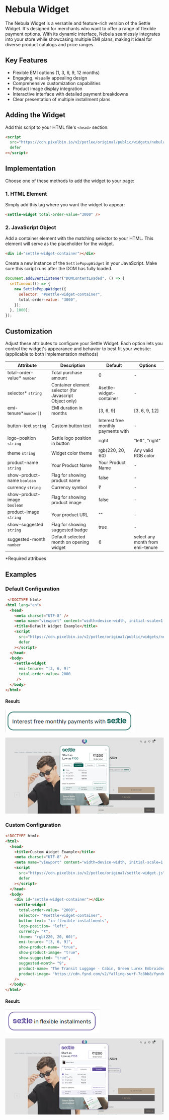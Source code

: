 # Nebula Widget

The Nebula Widget is a versatile and feature-rich version of the Settle Widget. It's designed for merchants who want to offer a range of flexible payment options. With its dynamic interface, Nebula seamlessly integrates into your store while showcasing multiple EMI plans, making it ideal for diverse product catalogs and price ranges.

## Key Features

- Flexible EMI options (1, 3, 6, 9, 12 months)
- Engaging, visually appealing design
- Comprehensive customization capabilities
- Product image display integration
- Interactive interface with detailed payment breakdowns
- Clear presentation of multiple installment plans

## Adding the Widget

Add this script to your HTML file's `<head>` section:

```html
<script
  src="https://cdn.pixelbin.io/v2/potlee/original/public/widgets/nebula/settle-widget.js"
  defer
></script>
```

## Implementation

Choose one of these methods to add the widget to your page:

### 1. HTML Element

Simply add this tag where you want the widget to appear:

```html
<settle-widget total-order-value="3000" />
```

### 2. JavaScript Object

Add a container element with the matching selector to your HTML. This element will serve as the placeholder for the widget.

```html
<div id="settle-widget-container"></div>
```

Create a new instance of the `SettlePopupWidget` in your JavaScript. Make sure this script runs after the DOM has fully loaded.

```javascript
document.addEventListener("DOMContentLoaded", () => {
  setTimeout(() => {
    new SettlePopupWidget({
      selector: "#settle-widget-container",
      total-order-value: "3000",
    });
  }, 1000);
});
```

## Customization

Adjust these attributes to configure your Settle Widget. Each option lets you control the widget's appearance and behavior to best fit your website: (applicable to both implementation methods)

| Attribute                           | Description                                              | Default                             | Options                          |
| ----------------------------------- | -------------------------------------------------------- | ----------------------------------- | -------------------------------- |
| total-order-value\* `number`      | Total purchase amount                                    | 0                                   | -                                |
| selector\* `string`               | Container element selector (for Javascript Object only) | #settle-widget-container            | -                                |
| emi-tenure*`number[]`             | EMI duration in months                                   | [3, 6, 9]                           | [3, 6, 9, 12]                    |
| button-text `string`              | Custom button text                                       | Interest free monthly payments with | -                                |
| logo-position `string`            | Settle logo position in button                           | right                               | "left", "right"                  |
| theme `string`                    | Widget color theme                                       | rgb(220, 20, 60)                    | Any valid RGB color              |
| product-name `string`             | Your Product Name                                        | Your Product Name                   | -                                |
| show-product-name `boolean`       | Flag for showing product name                            | false                               | -                                |
| currency `string`                 | Currency symbol                                          | ₹                                  | -                                |
| show-product-image<br />`boolean` | Flag for showing product image                           | false                               | -                                |
| product-image `string`           | Your product URL                                         | ""                                  | -                                |
| show-suggested `string`           | Flag for showing suggested badge                         | true                                | -                                |
| suggested-month `number`          | Default selected month on opening widget                 | 6                                   | select any month from emi-tenure |

\*Required attribues

## Examples

### Default Configuration

```html
 <!DOCTYPE html>
<html lang="en">
  <head>
    <meta charset="UTF-8" />
    <meta name="viewport" content="width=device-width, initial-scale=1.0" />
    <title>Default Widget Example</title>
    <script
      src="https://cdn.pixelbin.io/v2/potlee/original/public/widgets/nebula/settle-widget.js"
      defer
    ></script>
  </head>
  <body>
    <settle-widget
      emi-tenure= "[3, 6, 9]"
      total-order-value= 2000
     />
  </body>
</html>
```

#### Result:

![Default Widget Preview](./assets/settle-default-widget-button.png)

![Default Widget Preview](./assets/settle-default-widget.png)

### Custom Configuration

```html
<!DOCTYPE html>
<html>
  <head>
    <title>Custom Widget Example</title>
    <meta charset="UTF-8" />
    <meta name="viewport" content="width=device-width, initial-scale=1.0" />
    <script
      src="https://cdn.pixelbin.io/v2/potlee/original/settle-widget.js"
      defer
    ></script>
  </head>
  <body>
    <div id="settle-widget-container"></div>
    <settle-widget
      total-order-value= "2000",
      selector= "#settle-widget-container",
      button-text= "in flexible installments",
      logo-position= "left",
      currency= "₹",
      theme= "rgb(220, 20, 60)",
      emi-tenure= "[3, 6, 9]",
      show-product-name= "true",
      show-product-image= "true",
      show-suggested= "true",
      suggested-month= "9",
      product-name= "The Transit Luggage - Cabin, Green Lurex Embroidered Tier Dress",
      product-image= "https://cdn.fynd.com/v2/falling-surf-7c8bb8/fyndnp/wrkr/x5/products/pictures/item/free/resize-w:800/e0r0ygn1e-black-shirt.png",
    />
  </body>
</html>
```

#### Result:

![Default Widget Preview](./assets/settle-custom-widget-button.png)

![Default Widget Preview](./assets/settle-custom-widget.png)
